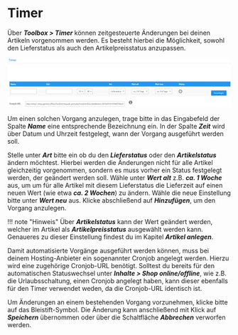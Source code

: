 # Timer

Über _**Toolbox \> Timer**_ können zeitgesteuerte Änderungen bei deinen Artikeln vorgenommen werden. Es besteht hierbei die Möglichkeit, sowohl den Lieferstatus als auch den Artikelpreisstatus anzupassen.

![](../../Bilder/Abb123_Timer.png "Timer")

Um einen solchen Vorgang anzulegen, trage bitte in das Eingabefeld der Spalte _**Name**_ eine entsprechende Bezeichnung ein. In der Spalte _**Zeit**_ wird über Datum und Uhrzeit festgelegt, wann der Vorgang ausgeführt werden soll.

Stelle unter _**Art**_ bitte ein ob du den _**Lieferstatus**_ oder den _**Artikelstatus**_ ändern möchtest. Hierbei werden die Änderungen nicht für alle Artikel gleichzeitig vorgenommen, sondern es muss vorher ein Status festgelegt werden, der geändert werden soll. Wähle unter _**Wert alt**_ z.B. _**ca. 1 Woche**_ aus, um um für alle Artikel mit diesem Lieferstatus die Lieferzeit auf einen neuen Wert \(wie etwa _**ca. 2 Wochen**_\) zu ändern. Wähle die neue Einstellung bitte unter _**Wert neu**_ aus. Klicke abschließend auf _**Hinzufügen**_, um den Vorgang anzulegen.

!!! note "Hinweis" 
	 Über _**Artikelstatus**_ kann der Wert geändert werden, welcher im Artikel als _**Artikelpreisstatus**_ ausgewählt werden kann. Genaueres zu dieser Einstellung findest du im Kapitel _**Artikel anlegen**_.

Damit automatisierte Vorgänge ausgeführt werden können, muss bei deinem Hosting-Anbieter ein sogenannter Cronjob angelegt werden. Hierzu wird eine zugehörige Cronjob-URL benötigt. Solltest du bereits für den automatischen Statuswechsel unter _**Inhalte \> Shop online/offline**_, wie z.B. die Urlaubsschaltung, einen Cronjob angelegt haben, kann dieser ebenfalls für den Timer verwendet weden, da die Cronjob-URL identisch ist.

Um Änderungen an einem bestehenden Vorgang vorzunehmen, klicke bitte auf das Bleistift-Symbol. Die Änderung kann anschließend mit Klick auf _**Speichern**_ übernommen oder über die Schaltfläche _**Abbrechen**_ verworfen werden.

